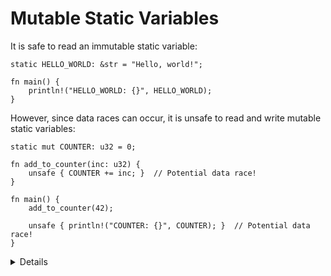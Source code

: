 # Mutable Static Variables

It is safe to read an immutable static variable:

```rust,editable
static HELLO_WORLD: &str = "Hello, world!";

fn main() {
    println!("HELLO_WORLD: {}", HELLO_WORLD);
}
```

However, since data races can occur, it is unsafe to read and write mutable
static variables:

```rust,editable
static mut COUNTER: u32 = 0;

fn add_to_counter(inc: u32) {
    unsafe { COUNTER += inc; }  // Potential data race!
}

fn main() {
    add_to_counter(42);

    unsafe { println!("COUNTER: {}", COUNTER); }  // Potential data race!
}
```

<details>

Using a mutable static is generally a bad idea, but there are some cases where it might make sense
in low-level `no_std` code, such as implementing a heap allocator or working with some C APIs.

`no_std` is used to prevent Rust from loading the standard library. This is used for bare metal development for example. [no_std in the Embedded Rust Book](https://docs.rust-embedded.org/book/intro/no-std.html)

</details>
